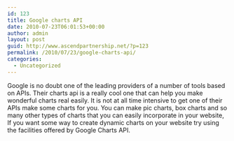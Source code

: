 ```yaml
---
id: 123
title: Google charts API
date: 2010-07-23T06:01:53+00:00
author: admin
layout: post
guid: http://www.ascendpartnership.net/?p=123
permalink: /2010/07/23/google-charts-api/
categories:
  - Uncategorized
---
```

Google is no doubt one of the leading providers of a number of tools based on APIs. Their charts api is a really cool one that can help you make wonderful charts real easily. It is not at all time intensive to get one of their APIs make some charts for you. You can make pic charts, box charts and so many other types of charts that you can easily incorporate in your website, If you want some way to create dynamic charts on your website try using the facilities offered by Google Charts API.
